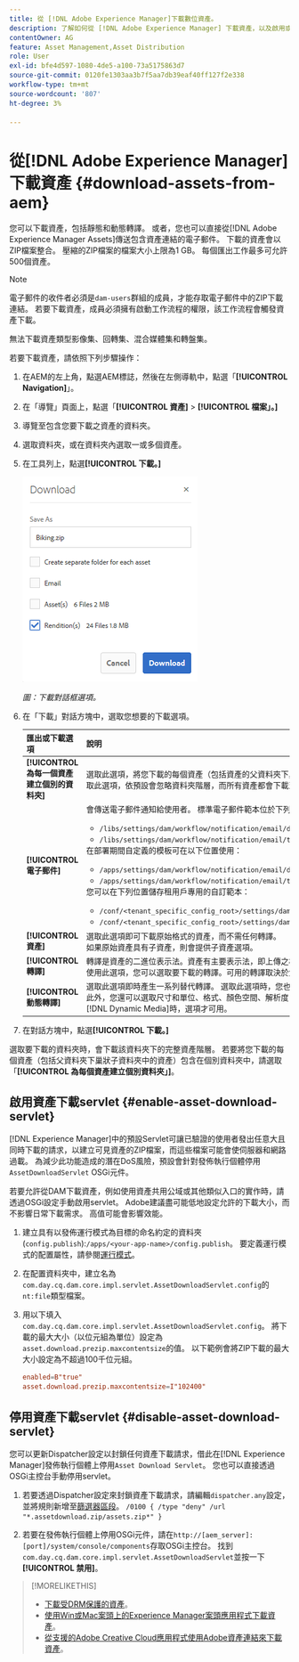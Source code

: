 ```yaml
---
title: 從 [!DNL Adobe Experience Manager]下載數位資產。
description: 了解如何從 [!DNL Adobe Experience Manager] 下載資產，以及啟用或停用下載功能。
contentOwner: AG
feature: Asset Management,Asset Distribution
role: User
exl-id: bfe4d597-1080-4de5-a100-73a5175863d7
source-git-commit: 0120fe1303aa3b7f5aa7db39eaf40ff127f2e338
workflow-type: tm+mt
source-wordcount: '807'
ht-degree: 3%

---
```


# 從[!DNL Adobe Experience Manager]下載資產 {#download-assets-from-aem}

您可以下載資產，包括靜態和動態轉譯。 或者，您也可以直接從[!DNL Adobe Experience Manager Assets]傳送包含資產連結的電子郵件。 下載的資產會以ZIP檔案整合。 壓縮的ZIP檔案的檔案大小上限為1 GB。 每個匯出工作最多可允許500個資產。

>[!NOTE]
>
>電子郵件的收件者必須是`dam-users`群組的成員，才能存取電子郵件中的ZIP下載連結。 若要下載資產，成員必須擁有啟動工作流程的權限，該工作流程會觸發資產下載。

無法下載資產類型影像集、回轉集、混合媒體集和轉盤集。

若要下載資產，請依照下列步驟操作：

1. 在AEM的左上角，點選AEM標誌，然後在左側導軌中，點選「**[!UICONTROL Navigation]**」。
1. 在「導覽」頁面上，點選「**[!UICONTROL 資產]** > **[!UICONTROL 檔案」。]**
1. 導覽至包含您要下載之資產的資料夾。
1. 選取資料夾，或在資料夾內選取一或多個資產。
1. 在工具列上，點選&#x200B;**[!UICONTROL 下載。]**

   ![從Experience Manager資產下載資產時的可用選項](/help/assets/assets/asset_download_dialog.png)

   *圖：下載對話框選項。*

1. 在「下載」對話方塊中，選取您想要的下載選項。

   | 匯出或下載選項 | 說明 |
   |---|---|
   | **[!UICONTROL 為每一個資產建立個別的資料夾]** | 選取此選項，將您下載的每個資產（包括資產的父資料夾下巢狀子資料夾中的資產），納入本機電腦上的一個資料夾。 若未選取此選項，依預設會忽略資料夾階層，而所有資產都會下載至本機電腦的一個資料夾中。 |
   | **[!UICONTROL 電子郵件]** | 會傳送電子郵件通知給使用者。 標準電子郵件範本位於下列位置：<ul><li>`/libs/settings/dam/workflow/notification/email/downloadasset`。</li><li>`/libs/settings/dam/workflow/notification/email/transientworkflowcompleted`。</li></ul> 在部署期間自定義的模板可在以下位置使用： <ul><li>`/apps/settings/dam/workflow/notification/email/downloadasset`。</li><li>`/apps/settings/dam/workflow/notification/email/transientworkflowcompleted`。</li></ul>您可以在下列位置儲存租用戶專用的自訂範本：<ul><li>`/conf/<tenant_specific_config_root>/settings/dam/workflow/notification/email/downloadasset`。</li><li>`/conf/<tenant_specific_config_root>/settings/dam/workflow/notification/email/transientworkflowcompleted`。</li></ul> |
   | **[!UICONTROL 資產]** | 選取此選項即可下載原始格式的資產，而不需任何轉譯。<br>如果原始資產具有子資產，則會提供子資產選項。 |
   | **[!UICONTROL 轉譯]** | 轉譯是資產的二進位表示法。資產有主要表示法，即上傳之檔案的主要表示法。 它們可以有任意數量的表示。 <br> 使用此選項，您可以選取要下載的轉譯。可用的轉譯取決於您選取的資產。 如果資產有任何轉譯，則可使用選項。 |
   | **[!UICONTROL 動態轉譯]** | 選取此選項即時產生一系列替代轉譯。 選取此選項時，您也可以從[影像預設集](image-presets.md)清單中選取，以動態方式選取您要建立的轉譯。 <br>此外，您還可以選取尺寸和單位、格式、顏色空間、解析度，以及任何可選的影像修飾符，如反相影像。只有在您已啟用[!DNL Dynamic Media]時，選項才可用。 |

1. 在對話方塊中，點選&#x200B;**[!UICONTROL 下載。]**

選取要下載的資料夾時，會下載該資料夾下的完整資產階層。 若要將您下載的每個資產（包括父資料夾下巢狀子資料夾中的資產）包含在個別資料夾中，請選取「**[!UICONTROL 為每個資產建立個別資料夾」]**。

## 啟用資產下載servlet {#enable-asset-download-servlet}

[!DNL Experience Manager]中的預設Servlet可讓已驗證的使用者發出任意大且同時下載的請求，以建立可見資產的ZIP檔案，而這些檔案可能會使伺服器和網路過載。 為減少此功能造成的潛在DoS風險，預設會針對發佈執行個體停用`AssetDownloadServlet` OSGi元件。

若要允許從DAM下載資產，例如使用資產共用公域或其他類似入口的實作時，請透過OSGi設定手動啟用servlet。 Adobe建議盡可能低地設定允許的下載大小，而不影響日常下載需求。 高值可能會影響效能。

1. 建立具有以發佈運行模式為目標的命名約定的資料夾(`config.publish`):`/apps/<your-app-name>/config.publish`。 要定義運行模式的配置屬性，請參閱[運行模式](/help/sites-deploying/configure-runmodes.md#defining-configuration-properties-for-a-run-mode)。
1. 在配置資料夾中，建立名為`com.day.cq.dam.core.impl.servlet.AssetDownloadServlet.config`的`nt:file`類型檔案。
1. 用以下填入`com.day.cq.dam.core.impl.servlet.AssetDownloadServlet.config`。 將下載的最大大小（以位元組為單位）設定為`asset.download.prezip.maxcontentsize`的值。 以下範例會將ZIP下載的最大大小設定為不超過100千位元組。

   ```conf
   enabled=B"true"
   asset.download.prezip.maxcontentsize=I"102400"
   ```

## 停用資產下載servlet {#disable-asset-download-servlet}

您可以更新Dispatcher設定以封鎖任何資產下載請求，借此在[!DNL Experience Manager]發佈執行個體上停用`Asset Download Servlet`。 您也可以直接透過OSGi主控台手動停用servlet。

1. 若要透過Dispatcher設定來封鎖資產下載請求，請編輯`dispatcher.any`設定，並將規則新增至[篩選器區段](https://experienceleague.adobe.com/docs/experience-manager-dispatcher/using/configuring/dispatcher-configuration.html#configuring-access-to-content-filter)。 `/0100 { /type "deny" /url "*.assetdownload.zip/assets.zip*" }`

1. 若要在發佈執行個體上停用OSGi元件，請在`http://[aem_server]:[port]/system/console/components`存取OSGi主控台。 找到`com.day.cq.dam.core.impl.servlet.AssetDownloadServlet`並按一下&#x200B;**[!UICONTROL 禁用]**。

>[!MORELIKETHIS]
>
>* [下載受DRM保護的資產](drm.md)。
>* [使用Win或Mac案頭上的Experience Manager案頭應用程式下載資產](https://helpx.adobe.com/tw/experience-manager/desktop-app/aem-desktop-app.html)。
>* [從支援的Adobe Creative Cloud應用程式使用Adobe資產連結來下載資產](https://helpx.adobe.com/tw/enterprise/using/manage-assets-using-adobe-asset-link.html)。

